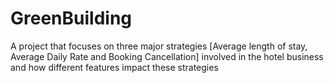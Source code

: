 # GreenBuilding
A project that focuses on three major strategies [Average length of stay, Average Daily Rate and Booking Cancellation] 
involved in the hotel business and how different features impact these strategies
